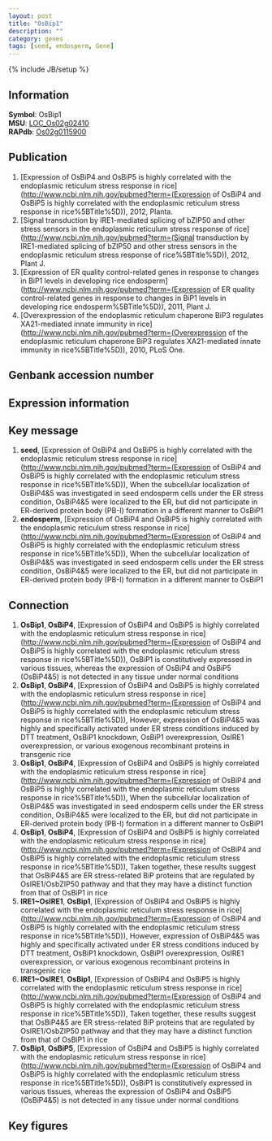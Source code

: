```yaml
---
layout: post
title: "OsBip1"
description: ""
category: genes
tags: [seed, endosperm, Gene]
---
```

{% include JB/setup %}

## Information
__Symbol__: OsBip1  
__MSU__: [LOC_Os02g02410](http://rice.plantbiology.msu.edu/cgi-bin/ORF_infopage.cgi?orf=LOC_Os02g02410)  
__RAPdb__: [Os02g0115900](http://rapdb.dna.affrc.go.jp/viewer/gbrowse_details/irgsp1?name=Os02g0115900)  

## Publication
1. [Expression of OsBiP4 and OsBiP5 is highly correlated with the endoplasmic reticulum stress response in rice](http://www.ncbi.nlm.nih.gov/pubmed?term=(Expression of OsBiP4 and OsBiP5 is highly correlated with the endoplasmic reticulum stress response in rice%5BTitle%5D)), 2012, Planta.
2. [Signal transduction by IRE1-mediated splicing of bZIP50 and other stress sensors in the endoplasmic reticulum stress response of rice](http://www.ncbi.nlm.nih.gov/pubmed?term=(Signal transduction by IRE1-mediated splicing of bZIP50 and other stress sensors in the endoplasmic reticulum stress response of rice%5BTitle%5D)), 2012, Plant J.
3. [Expression of ER quality control-related genes in response to changes in BiP1 levels in developing rice endosperm](http://www.ncbi.nlm.nih.gov/pubmed?term=(Expression of ER quality control-related genes in response to changes in BiP1 levels in developing rice endosperm%5BTitle%5D)), 2011, Plant J.
4. [Overexpression of the endoplasmic reticulum chaperone BiP3 regulates XA21-mediated innate immunity in rice](http://www.ncbi.nlm.nih.gov/pubmed?term=(Overexpression of the endoplasmic reticulum chaperone BiP3 regulates XA21-mediated innate immunity in rice%5BTitle%5D)), 2010, PLoS One.

## Genbank accession number

## Expression information

## Key message
1. __seed__, [Expression of OsBiP4 and OsBiP5 is highly correlated with the endoplasmic reticulum stress response in rice](http://www.ncbi.nlm.nih.gov/pubmed?term=(Expression of OsBiP4 and OsBiP5 is highly correlated with the endoplasmic reticulum stress response in rice%5BTitle%5D)),  When the subcellular localization of OsBiP4&5 was investigated in seed endosperm cells under the ER stress condition, OsBiP4&5 were localized to the ER, but did not participate in ER-derived protein body (PB-I) formation in a different manner to OsBiP1
2. __endosperm__, [Expression of OsBiP4 and OsBiP5 is highly correlated with the endoplasmic reticulum stress response in rice](http://www.ncbi.nlm.nih.gov/pubmed?term=(Expression of OsBiP4 and OsBiP5 is highly correlated with the endoplasmic reticulum stress response in rice%5BTitle%5D)),  When the subcellular localization of OsBiP4&5 was investigated in seed endosperm cells under the ER stress condition, OsBiP4&5 were localized to the ER, but did not participate in ER-derived protein body (PB-I) formation in a different manner to OsBiP1

## Connection
1. __OsBip1__, __OsBiP4__, [Expression of OsBiP4 and OsBiP5 is highly correlated with the endoplasmic reticulum stress response in rice](http://www.ncbi.nlm.nih.gov/pubmed?term=(Expression of OsBiP4 and OsBiP5 is highly correlated with the endoplasmic reticulum stress response in rice%5BTitle%5D)),  OsBiP1 is constitutively expressed in various tissues, whereas the expression of OsBiP4 and OsBiP5 (OsBiP4&5) is not detected in any tissue under normal conditions
2. __OsBip1__, __OsBiP4__, [Expression of OsBiP4 and OsBiP5 is highly correlated with the endoplasmic reticulum stress response in rice](http://www.ncbi.nlm.nih.gov/pubmed?term=(Expression of OsBiP4 and OsBiP5 is highly correlated with the endoplasmic reticulum stress response in rice%5BTitle%5D)),  However, expression of OsBiP4&5 was highly and specifically activated under ER stress conditions induced by DTT treatment, OsBiP1 knockdown, OsBiP1 overexpression, OsIRE1 overexpression, or various exogenous recombinant proteins in transgenic rice
3. __OsBip1__, __OsBiP4__, [Expression of OsBiP4 and OsBiP5 is highly correlated with the endoplasmic reticulum stress response in rice](http://www.ncbi.nlm.nih.gov/pubmed?term=(Expression of OsBiP4 and OsBiP5 is highly correlated with the endoplasmic reticulum stress response in rice%5BTitle%5D)),  When the subcellular localization of OsBiP4&5 was investigated in seed endosperm cells under the ER stress condition, OsBiP4&5 were localized to the ER, but did not participate in ER-derived protein body (PB-I) formation in a different manner to OsBiP1
4. __OsBip1__, __OsBiP4__, [Expression of OsBiP4 and OsBiP5 is highly correlated with the endoplasmic reticulum stress response in rice](http://www.ncbi.nlm.nih.gov/pubmed?term=(Expression of OsBiP4 and OsBiP5 is highly correlated with the endoplasmic reticulum stress response in rice%5BTitle%5D)),  Taken together, these results suggest that OsBiP4&5 are ER stress-related BiP proteins that are regulated by OsIRE1/OsbZIP50 pathway and that they may have a distinct function from that of OsBiP1 in rice
5. __IRE1~OsIRE1__, __OsBip1__, [Expression of OsBiP4 and OsBiP5 is highly correlated with the endoplasmic reticulum stress response in rice](http://www.ncbi.nlm.nih.gov/pubmed?term=(Expression of OsBiP4 and OsBiP5 is highly correlated with the endoplasmic reticulum stress response in rice%5BTitle%5D)),  However, expression of OsBiP4&5 was highly and specifically activated under ER stress conditions induced by DTT treatment, OsBiP1 knockdown, OsBiP1 overexpression, OsIRE1 overexpression, or various exogenous recombinant proteins in transgenic rice
6. __IRE1~OsIRE1__, __OsBip1__, [Expression of OsBiP4 and OsBiP5 is highly correlated with the endoplasmic reticulum stress response in rice](http://www.ncbi.nlm.nih.gov/pubmed?term=(Expression of OsBiP4 and OsBiP5 is highly correlated with the endoplasmic reticulum stress response in rice%5BTitle%5D)),  Taken together, these results suggest that OsBiP4&5 are ER stress-related BiP proteins that are regulated by OsIRE1/OsbZIP50 pathway and that they may have a distinct function from that of OsBiP1 in rice
7. __OsBip1__, __OsBiP5__, [Expression of OsBiP4 and OsBiP5 is highly correlated with the endoplasmic reticulum stress response in rice](http://www.ncbi.nlm.nih.gov/pubmed?term=(Expression of OsBiP4 and OsBiP5 is highly correlated with the endoplasmic reticulum stress response in rice%5BTitle%5D)),  OsBiP1 is constitutively expressed in various tissues, whereas the expression of OsBiP4 and OsBiP5 (OsBiP4&5) is not detected in any tissue under normal conditions

## Key figures



